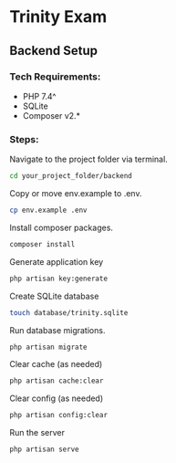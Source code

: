 # Trinity Exam

## Backend Setup

### Tech Requirements:

- PHP 7.4^
- SQLite
- Composer v2.*

### Steps:
Navigate to the project folder via terminal.
```sh
cd your_project_folder/backend
```
Copy or move env.example to .env.
```sh
cp env.example .env
```
Install composer packages.
```sh
composer install
```
Generate application key
```sh
php artisan key:generate
```
Create SQLite database
```sh
touch database/trinity.sqlite
```
Run database migrations.
```sh
php artisan migrate
```
Clear cache (as needed)
```sh
php artisan cache:clear
```
Clear config (as needed)
```sh
php artisan config:clear
```
Run the server
```sh
php artisan serve
```